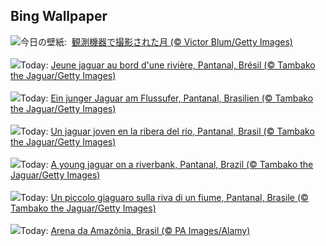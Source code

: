 ## Bing Wallpaper
![](https://www.bing.com/th?id=OHR.MineralMoon_JA-JP2878137098_UHD.jpg&w=1000)今日の壁紙: &nbsp;[観測機器で撮影された月 (© Victor Blum/Getty Images)](https://www.bing.com/th?id=OHR.MineralMoon_JA-JP2878137098_UHD.jpg)
<br><br/>
![](https://www.bing.com/th?id=OHR.YoungJaguar_FR-FR0618181911_UHD.jpg&w=1000)Today: [Jeune jaguar au bord d'une rivière, Pantanal, Brésil (© Tambako the Jaguar/Getty Images)](https://www.bing.com/th?id=OHR.YoungJaguar_FR-FR0618181911_UHD.jpg)
<br><br/>
![](https://www.bing.com/th?id=OHR.YoungJaguar_DE-DE4250993040_UHD.jpg&w=1000)Today: [Ein junger Jaguar am Flussufer, Pantanal, Brasilien (© Tambako the Jaguar/Getty Images)](https://www.bing.com/th?id=OHR.YoungJaguar_DE-DE4250993040_UHD.jpg)
<br><br/>
![](https://www.bing.com/th?id=OHR.YoungJaguar_ES-ES8430300629_UHD.jpg&w=1000)Today: [Un jaguar joven en la ribera del río, Pantanal, Brasil (© Tambako the Jaguar/Getty Images)](https://www.bing.com/th?id=OHR.YoungJaguar_ES-ES8430300629_UHD.jpg)
<br><br/>
![](https://www.bing.com/th?id=OHR.YoungJaguar_EN-GB7435202533_UHD.jpg&w=1000)Today: [A young jaguar on a riverbank, Pantanal, Brazil (© Tambako the Jaguar/Getty Images)](https://www.bing.com/th?id=OHR.YoungJaguar_EN-GB7435202533_UHD.jpg)
<br><br/>
![](https://www.bing.com/th?id=OHR.YoungJaguar_IT-IT2209911318_UHD.jpg&w=1000)Today: [Un piccolo giaguaro sulla riva di un fiume, Pantanal, Brasile (© Tambako the Jaguar/Getty Images)](https://www.bing.com/th?id=OHR.YoungJaguar_IT-IT2209911318_UHD.jpg)
<br><br/>
![](https://www.bing.com/th?id=OHR.DiaNacionaldoFutebol_PT-BR4614165115_UHD.jpg&w=1000)Today: [Arena da Amazônia, Brasil (© PA Images/Alamy)](https://www.bing.com/th?id=OHR.DiaNacionaldoFutebol_PT-BR4614165115_UHD.jpg)
<br><br/>
